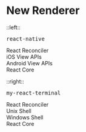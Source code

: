 # New Renderer

::left::

<div className="flex flex-col items-center space-y-4">
  <div className="flex flex-col items-center box1 p-4 space-y-4 w-full">
    <div className="text-center w-full"><pre>react-native</pre></div>
    <div className="box2 p-4 text-center w-full">React Reconciler</div>
    <div className="flex justify-around space-x-4 w-full">
      <div className="box3 p-4 text-center h-25">iOS View APIs</div>
      <div className="box3 p-4 text-center h-25">Android View APIs</div>
    </div>
  </div>
  <div className="box1 p-4 text-center w-full h-40">React Core</div>
</div>

::right::

<div className="flex flex-col items-center space-y-4">
  <div className="flex flex-col items-center box1 p-4 space-y-4 w-full">
    <div className="text-center w-full"><pre>my-react-terminal</pre></div>
    <div className="box2 p-4 text-center w-full">React Reconciler</div>
    <div className="flex justify-around space-x-4 w-full">
      <div className="box3 p-4 text-center h-25">Unix Shell</div>
      <div className="box3 p-4 text-center h-25">Windows Shell</div>
    </div>
  </div>
  <div className="box1 p-4 text-center w-full h-40">React Core</div>
</div>
